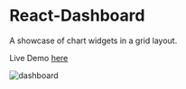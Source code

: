 # React-Dashboard
A showcase of chart widgets in a grid layout.

Live Demo [here](https://nadavshaar.github.io/react-dashboard/)

![dashboard](https://user-images.githubusercontent.com/8030614/92292695-39296a80-ef27-11ea-9644-da8e9f521401.png)
